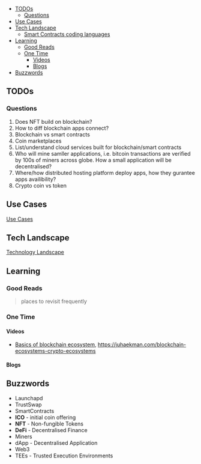 - [TODOs](#todos)
  - [Questions](#questions)  
- [Use Cases](#use-cases)
- [Tech Landscape](#tech-landscape)
  - [Smart Contracts coding languages](#smart-contracts-coding-languages)
- [Learning](#learning)
  - [Good Reads](#good-reads)
  - [One Time](#one-time)
    - [Videos](#videos)
    - [Blogs](#blogs)
- [Buzzwords](#buzzwords)

## TODOs

### Questions 

1. Does NFT build on blockchain?
2. How to diff blockchain apps connect?
3. Blockchain vs smart contracts
4. Coin marketplaces
5. List/understand cloud services built for blockchain/smart contracts
6. Who will mine samller applications, i.e. bitcoin transactions are verified by 100s of miners across globe. How a small application will be decentralised? 
7. Where/how distributed hosting platform deploy apps, how they gurantee apps availibility?
8. Crypto coin vs token 

## Use Cases

[Use Cases](./use-cases.md)

## Tech Landscape

[Technology Landscape](./tech-ecosystem.md)

## Learning

### Good Reads

> places to revisit frequently

### One Time

#### Videos

- [Basics of blockchain ecosystem](https://www.youtube.com/watch?v=jE5gihGbvKs&t=88s), https://juhaekman.com/blockchain-ecosystems-crypto-ecosystems

#### Blogs

## Buzzwords

- Launchapd
- TrustSwap
- SmartContracts
- **ICO** - initial coin offering
- **NFT** - Non-fungible Tokens
- **DeFi** - Decentralised Finance 
- Miners
- dApp - Decentralised Application
- Web3
- TEEs -  Trusted Execution Environments

